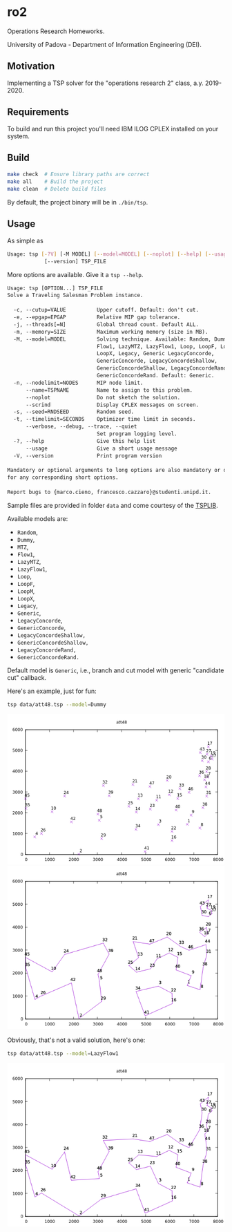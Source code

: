 # ro2

Operations Research Homeworks.

University of Padova - Department of Information Engineering (DEI).

## Motivation

Implementing a TSP solver for the "operations research 2" class, a.y. 2019-2020.

## Requirements

To build and run this project you'll need IBM ILOG CPLEX installed on your system.

## Build

```sh
make check  # Ensure library paths are correct
make all    # Build the project
make clean  # Delete build files
```

By default, the project binary will be in `./bin/tsp`.

## Usage

As simple as

```sh
Usage: tsp [-?V] [-M MODEL] [--model=MODEL] [--noplot] [--help] [--usage]
            [--version] TSP_FILE
```

More options are available. Give it a `tsp --help`.

```txt
Usage: tsp [OPTION...] TSP_FILE
Solve a Traveling Salesman Problem instance.

  -c, --cutup=VALUE          Upper cutoff. Default: don't cut.
  -e, --epgap=EPGAP          Relative MIP gap tolerance.
  -j, --threads[=N]          Global thread count. Default ALL.
  -m, --memory=SIZE          Maximum working memory (size in MB).
  -M, --model=MODEL          Solving technique. Available: Random, Dummy, MTZ,
                             Flow1, LazyMTZ, LazyFlow1, Loop, LoopF, LoopM,
                             LoopX, Legacy, Generic LegacyConcorde,
                             GenericConcorde, LegacyConcordeShallow,
                             GenericConcordeShallow, LegacyConcordeRand,
                             GenericConcordeRand. Default: Generic.
  -n, --nodelimit=NODES      MIP node limit.
      --name=TSPNAME         Name to assign to this problem.
      --noplot               Do not sketch the solution.
      --scrind               Display CPLEX messages on screen.
  -s, --seed=RNDSEED         Random seed.
  -t, --timelimit=SECONDS    Optimizer time limit in seconds.
      --verbose, --debug, --trace, --quiet
                             Set program logging level.
  -?, --help                 Give this help list
      --usage                Give a short usage message
  -V, --version              Print program version

Mandatory or optional arguments to long options are also mandatory or optional
for any corresponding short options.

Report bugs to {marco.cieno, francesco.cazzaro}@studenti.unipd.it.
```

Sample files are provided in folder `data` and come courtesy of the [TSPLIB](http://comopt.ifi.uni-heidelberg.de/software/TSPLIB95/).

Available models are:

- `Random`,
- `Dummy`,
- `MTZ`,
- `Flow1`,
- `LazyMTZ`,
- `LazyFlow1`,
- `Loop`,
- `LoopF`,
- `LoopM`,
- `LoopX`,
- `Legacy`,
- `Generic`,
- `LegacyConcorde`,
- `GenericConcorde`,
- `LegacyConcordeShallow,`
- `GenericConcordeShallow,`
- `LegacyConcordeRand,`
- `GenericConcordeRand.`

Default model is `Generic`, i.e., branch and cut model with generic "candidate cut" callback.

Here's an example, just for fun:

```sh
tsp data/att48.tsp --model=Dummy
```

![Instance plot](assets/att48.instance.png)
![Subtours plot](assets/att48.subtour.png)

Obviously, that's not a valid solution, here's one:

```sh
tsp data/att48.tsp --model=LazyFlow1
```

![Solution plot](assets/att48.solved.png)
